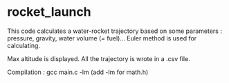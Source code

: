 # rocket_launch

This code calculates a water-rocket trajectory based on some parameters : pressure, gravity, water volume (= fuel)...
Euler method is used for calculating.

Max altitude is displayed. All the trajectory is wrote in a .csv file.

Compilation : gcc main.c -lm (add -lm for math.h)

